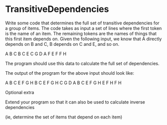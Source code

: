 # TransitiveDependencies

Write some code that determines the full set of transitive dependencies
for a group of items. The code takes as input a set of lines where the
first token is the name of an item. The remaining tokens are the names
of things that this first item depends on. Given the following input, we
know that A directly depends on B and C, B depends on C and E, and so
on.

A B C
B C E
C G
D A F
E F
F H


The program should use this data to calculate the full set of
dependencies.

The output of the program for the above input should look like:

A B C E F G H
B C E F G H
C G
D A B C E F G H
E F H
F H


Optional extra

Extend your program so that it can also be used to calculate inverse
dependencies

(ie, determine the set of items that depend on each item)
